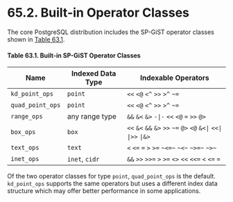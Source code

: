 # 65.2. Built-in Operator Classes

The core PostgreSQL distribution includes the SP-GiST operator classes shown in [Table 63.1](https://www.postgresql.org/docs/10/static/spgist-builtin-opclasses.html#SPGIST-BUILTIN-OPCLASSES-TABLE).

#### **Table 63.1. Built-in SP-GiST Operator Classes**

| Name             | Indexed Data Type | Indexable Operators                                                 |
| ---------------- | ----------------- | ------------------------------------------------------------------- |
| `kd_point_ops`   | `point`           | `<<` `<@` `<^` `>>` `>^` `~=`                                       |
| `quad_point_ops` | `point`           | `<<` `<@` `<^` `>>` `>^` `~=`                                       |
| `range_ops`      | any range type    | `&&` `&<` `&>` `-\|-` `<<` `<@` `=` `>>` `@>`                       |
| `box_ops`        | `box`             | `<<` `&<` `&&` `&>` `>>` `~=` `@>` `<@` `&<\|` `<<\|` `\|>>` `\|&>` |
| `text_ops`       | `text`            | `<` `<=` `=` `>` `>=` `~<=~` `~<~` `~>=~` `~>~`                     |
| `inet_ops`       | `inet`, `cidr`    | `&&` `>>` `>>=` `>` `>=` `<>` `<<` `<<=` `<` `<=` `=`               |

Of the two operator classes for type `point`, `quad_point_ops` is the default. `kd_point_ops` supports the same operators but uses a different index data structure which may offer better performance in some applications.
